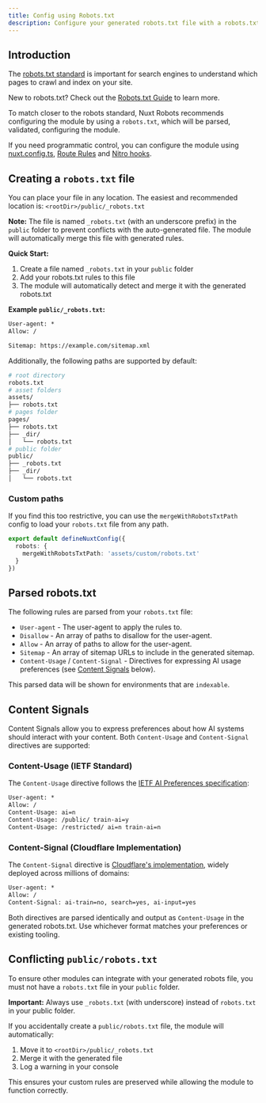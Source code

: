 ```yaml
---
title: Config using Robots.txt
description: Configure your generated robots.txt file with a robots.txt file.
---
```


## Introduction

The [robots.txt standard](https://developers.google.com/search/docs/crawling-indexing/robots/create-robots-txt) is important for search engines
to understand which pages to crawl and index on your site.

New to robots.txt? Check out the [Robots.txt Guide](/learn/controlling-crawlers/robots-txt) to learn more.

To match closer to the robots standard, Nuxt Robots recommends configuring the module by using a `robots.txt`, which will be parsed, validated, configuring the module.

If you need programmatic control, you can configure the module using [nuxt.config.ts](/docs/robots/guides/nuxt-config),
[Route Rules](/docs/robots/guides/route-rules) and [Nitro hooks](/docs/robots/nitro-api/nitro-hooks).

## Creating a `robots.txt` file

You can place your file in any location. The easiest and recommended location is: `<rootDir>/public/_robots.txt`

**Note:** The file is named `_robots.txt` (with an underscore prefix) in the `public` folder to prevent conflicts with the auto-generated file. The module will automatically merge this file with generated rules.

**Quick Start:**

1. Create a file named `_robots.txt` in your `public` folder
2. Add your robots.txt rules to this file
3. The module will automatically detect and merge it with the generated robots.txt

**Example `public/_robots.txt`:**

```txt [public/_robots.txt]
User-agent: *
Allow: /

Sitemap: https://example.com/sitemap.xml
```

Additionally, the following paths are supported by default:

```bash [Example File Structure]
# root directory
robots.txt
# asset folders
assets/
├── robots.txt
# pages folder
pages/
├── robots.txt
├── _dir/
│   └── robots.txt
# public folder
public/
├── _robots.txt
├── _dir/
│   └── robots.txt
```

### Custom paths

If you find this too restrictive,
you can use the `mergeWithRobotsTxtPath` config to load your `robots.txt` file from any path.

```ts
export default defineNuxtConfig({
  robots: {
    mergeWithRobotsTxtPath: 'assets/custom/robots.txt'
  }
})
```

## Parsed robots.txt

The following rules are parsed from your `robots.txt` file:

- `User-agent` - The user-agent to apply the rules to.
- `Disallow` - An array of paths to disallow for the user-agent.
- `Allow` - An array of paths to allow for the user-agent.
- `Sitemap` - An array of sitemap URLs to include in the generated sitemap.
- `Content-Usage` / `Content-Signal` - Directives for expressing AI usage preferences (see [Content Signals](#content-signals) below).

This parsed data will be shown for environments that are `indexable`.

## Content Signals

Content Signals allow you to express preferences about how AI systems should interact with your content. Both `Content-Usage` and `Content-Signal` directives are supported:

### Content-Usage (IETF Standard)

The `Content-Usage` directive follows the [IETF AI Preferences specification](https://datatracker.ietf.org/doc/draft-ietf-aipref-attach/):

```txt [robots.txt]
User-agent: *
Allow: /
Content-Usage: ai=n
Content-Usage: /public/ train-ai=y
Content-Usage: /restricted/ ai=n train-ai=n
```

### Content-Signal (Cloudflare Implementation)

The `Content-Signal` directive is [Cloudflare's implementation](https://blog.cloudflare.com/content-signals-policy/), widely deployed across millions of domains:

```txt [robots.txt]
User-agent: *
Allow: /
Content-Signal: ai-train=no, search=yes, ai-input=yes
```

Both directives are parsed identically and output as `Content-Usage` in the generated robots.txt. Use whichever format matches your preferences or existing tooling.

## Conflicting `public/robots.txt`

To ensure other modules can integrate with your generated robots file, you must not have a `robots.txt` file in your `public` folder.

**Important:** Always use `_robots.txt` (with underscore) instead of `robots.txt` in your public folder.

If you accidentally create a `public/robots.txt` file, the module will automatically:
1. Move it to `<rootDir>/public/_robots.txt`
2. Merge it with the generated file
3. Log a warning in your console

This ensures your custom rules are preserved while allowing the module to function correctly.
